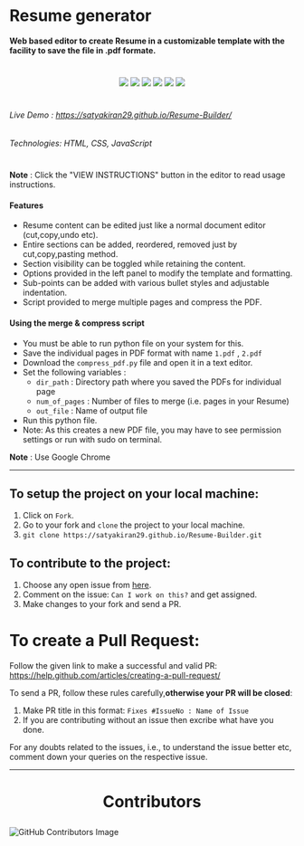 # Resume generator
**Web based editor to create Resume in a customizable template with the facility to save the file in .pdf formate.** 

#

<p align="center">
<img src=https://badges.frapsoft.com/os/v2/open-source.svg?v"/>
<img src=https://visitor-badge.glitch.me/badge?page_id=satyakiran29.Resume-Builder"/>
<img src=https://img.shields.io/badge/PRs-welcome-brightgreen.svg?style=flat-square"/>
<img src="https://img.shields.io/github/license/satyakiran29/Resume-Builder"/>
<img src="https://img.shields.io/badge/Contributors-Welcome-orange"/>
<img src="https://img.shields.io/badge/Hacktoberfest-Accpected-yellowgreen"/>
</p>

#

###### Live Demo : https://satyakiran29.github.io/Resume-Builder/

###### Technologies: HTML, CSS, JavaScript

#


**Note** : Click the "VIEW INSTRUCTIONS" button in the editor to read usage instructions.

#### Features
- Resume content can be edited just like a normal document editor (cut,copy,undo etc).
- Entire sections can be added, reordered, removed just by cut,copy,pasting method.
- Section visibility can be toggled while retaining the content.
- Options provided in the left panel to modify the template and formatting.
- Sub-points can be added with various bullet styles and adjustable indentation.
- Script provided to merge multiple pages and compress the PDF.

#### Using the merge & compress script
- You must be able to run python file on your system for this.
- Save the individual pages in PDF format with name ```1.pdf``` , ```2.pdf```
- Download the ```compress_pdf.py``` file and open it in a text editor.
- Set the following variables :
	- ```dir_path``` : Directory path where you saved the PDFs for individual page
	- ```num_of_pages``` : Number of files to merge (i.e. pages in your Resume)
	- ```out_file``` : Name of output file
- Run this python file.
- Note: As this creates a new PDF file, you may have to see permission settings or run with sudo on terminal.

**Note** : Use Google Chrome

----------------------------------------------------------------------------------------------------------------
## To setup the project on your local machine:

1. Click on `Fork`.
2. Go to your fork and `clone` the project to your local machine.
3. `git clone https://satyakiran29.github.io/Resume-Builder.git`

## To contribute to the project:

1. Choose any open issue from [here](https://github.com/vinaysomawat/Resume-Builder/issues). 
2. Comment on the issue: `Can I work on this?` and get assigned.
3. Make changes to your fork and send a PR.

# To create a Pull Request:

Follow the given link to make a successful and valid PR: https://help.github.com/articles/creating-a-pull-request/

To send a PR, follow these rules carefully,**otherwise your PR will be closed**:

1. Make PR title in this format: `Fixes #IssueNo : Name of Issue`
2. If you are contributing without an issue then excribe what have you done.

For any doubts related to the issues, i.e., to understand the issue better etc, comment down your queries on the respective issue.


<hr/>

# <p align="center">Contributors

![GitHub Contributors Image](https://contrib.rocks/image?repo=satyakiran29/Resume-Builder) 
